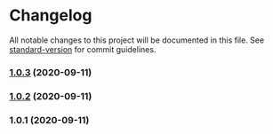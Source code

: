 # Changelog

All notable changes to this project will be documented in this file. See [standard-version](https://github.com/conventional-changelog/standard-version) for commit guidelines.

### [1.0.3](https://github.com/sergey-demidov/nuxt-i18n-translate/compare/v1.0.2...v1.0.3) (2020-09-11)

### [1.0.2](https://github.com/sergey-demidov/nuxt-i18n-translate/compare/v1.0.1...v1.0.2) (2020-09-11)

### 1.0.1 (2020-09-11)
